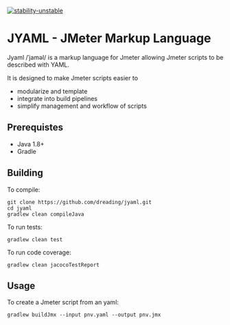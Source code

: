 [![stability-unstable](https://img.shields.io/badge/stability-unstable-yellow.svg)](https://github.com/emersion/stability-badges#unstable)

# JYAML - JMeter Markup Language
 Jyaml /ˈjaməl/ is a markup language for Jmeter allowing Jmeter scripts to be described with YAML.

 It is designed to make Jmeter scripts easier to
 * modularize and template
 * integrate into build pipelines
 * simplify management and workflow of scripts

## Prerequistes

* Java 1.8+
* Gradle

## Building

To compile:
```
git clone https://github.com/dreading/jyaml.git
cd jyaml
gradlew clean compileJava
```

To run tests:
```
gradlew clean test
```

To run code coverage:
```
gradlew clean jacocoTestReport
```

## Usage
To create a Jmeter script from an yaml:
```
gradlew buildJmx --input pnv.yaml --output pnv.jmx
```